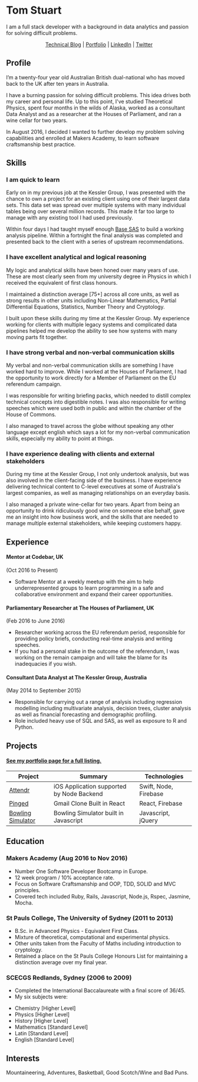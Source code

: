 # Tom Stuart

I am a full stack developer with a background in data analytics and passion for solving difficult problems.

<p align="center">
  <a href="http://TomStuart92.github.io">Technical Blog</a> |
    <a href="http://TomStuart92.github.io/portfolio">Portfolio</a> |
      <a href="http://www.linkedin.com/in/thomas-stuart">LinkedIn</a> |
        <a href="http://twitter.com/ThomasCStuart">Twitter</a>

</p>

## Profile

I’m a twenty-four year old Australian British dual-national who has moved back to the UK after ten years in Australia.

I have a burning passion for solving difficult problems. This idea drives both my career and personal life. Up to this point, I've studied Theoretical Physics, spent four months in the wilds of Alaska, worked as a consultant Data Analyst and as a researcher at the Houses of Parliament, and ran a wine cellar for two years.

In August 2016, I decided I wanted to further develop my problem solving capabilities and enrolled at Makers Academy, to learn software craftsmanship best practice.

## Skills

### I am quick to learn

Early on in my previous job at the Kessler Group, I was presented with the chance to own a project for an existing client using one of their largest data sets. This data set was spread over multiple systems with many individual tables being over several million records. This made it far too large to manage with any existing tool I had used previously.

Within four days I had taught myself enough [Base SAS](http://www.sas.com/en_us/software/base-sas.html) to build a working analysis pipeline. Within a fortnight the final analysis was completed and presented back to the client with a series of upstream recommendations.  

### I have excellent analytical and logical reasoning

My logic and analytical skills have been honed over many years of use. These are most clearly seen from my university degree in Physics in which I received the equivalent of first class honours.

I maintained a distinction average [75+] across all core units, as well as strong results in other units including Non-Linear Mathematics, Partial Differential Equations, Statistics, Number Theory and Cryptology.

I built upon these skills during my time at the Kessler Group. My experience working for clients with multiple legacy systems and complicated data pipelines helped me develop the ability to see how systems with many moving parts fit together.

### I have strong verbal and non-verbal communication skills

My verbal and non-verbal communication skills are something I have worked hard to improve. While I worked at the Houses of Parliament, I had the opportunity to work directly for a Member of Parliament on the EU referendum campaign.

I was responsible for writing briefing packs, which needed to distill complex technical concepts into digestible notes. I was also responsible for writing speeches which were used both in public and within the chamber of the House of Commons.

I also managed to travel across the globe without speaking any other language except english which says a lot for my non-verbal communication skills, especially my ability to point at things.

### I have experience dealing with clients and external stakeholders

During my time at the Kessler Group, I not only undertook analysis, but was also involved in the client-facing side of the business. I have experience delivering technical content to C-level executives at some of Australia's largest companies, as well as managing relationships on an everyday basis.

I also managed a private wine-cellar for two years. Apart from being an opportunity to drink ridiculously good wine on someone else behalf, gave me an insight into how business work, and the skills that are needed to manage multiple external stakeholders, while keeping customers happy.

## Experience

#### Mentor at Codebar, UK
(Oct 2016 to Present)  

- Software Mentor at a weekly meetup with the aim to help underrepresented groups to learn programming in a safe and collaborative environment and expand their career opportunities.

#### Parliamentary Researcher at The Houses of Parliament, UK
(Feb 2016 to June 2016)  

- Researcher working across the EU referendum period, responsible for providing policy briefs, conducting real-time analysis and writing speeches.
- If you had a personal stake in the outcome of the referendum, I was working on the remain campaign and will take the blame for its inadequacies if you wish.

#### Consultant Data Analyst at The Kessler Group, Australia   
(May 2014 to September 2015)  

- Responsible for carrying out a range of analysis including regression modelling including multivariate analysis, decision trees, cluster analysis as well as financial forecasting and demographic profiling.
- Role included heavy use of SQL and SAS, as well as exposure to R and Python.

## Projects

#### [See my portfolio page for a full listing.](http://TomStuart92.github.io/portfolio/)

| Project        | Summary           | Technologies  |
| ------------- |-------------| -----|
| [Attendr](https://tomstuart92.github.io/portfolio/Attendr/) | iOS Application supported by Node Backend | Swift, Node, Firebase |
| [Pinged](https://tomstuart92.github.io/portfolio/Pinged/) | Gmail Clone Built in React | React, Firebase |
| [Bowling Simulator](https://tomstuart92.github.io/portfolio/Bowling/)    | Bowling Simulator built in Javascript | Javascript, jQuery |

## Education

### Makers Academy (Aug 2016 to Nov 2016)

- Number One Software Developer Bootcamp in Europe.
- 12 week program / 10% acceptance rate.
- Focus on Software Craftsmanship and OOP, TDD, SOLID and MVC principles.
- Covered tech included Ruby, Rails, Javascript, Node.js, Rspec, Jasmine, Mocha.

### St Pauls College, The University of Sydney (2011 to 2013)

- B.Sc. in Advanced Physics - Equivalent First Class.  
- Mixture of theoretical, computational and experimental physics.   
- Other units taken from the Faculty of Maths including introduction to cryptology.  
- Retained a place on the St Pauls College Honours List for maintaining a distinction average over my final year.

### SCECGS Redlands, Sydney (2006 to 2009)

- Completed the International Baccalaureate with a final score of 36/45.
- My six subjects were:
 * Chemistry [Higher Level]
 * Physics [Higher Level]
 * History [Higher Level]
 * Mathematics [Standard Level]
 * Latin [Standard Level]
 * English [Standard Level]

## Interests

Mountaineering, Adventures, Basketball, Good Scotch/Wine and Bad Puns.

